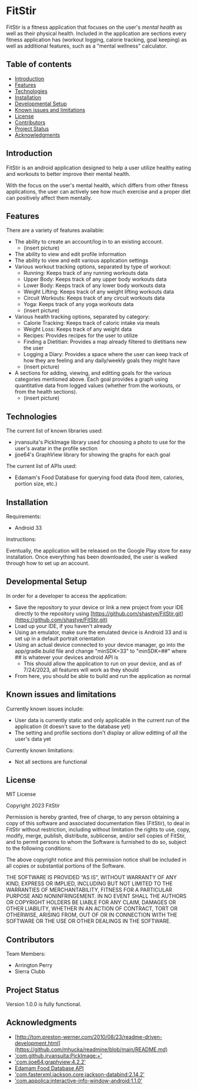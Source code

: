 FitStir
=================================================

FitStir is a fitness application that focuses on the user's *mental health* as well as their physical health. Included in the application are sections every fitness application has (workout logging, calorie tracking, goal keeping) as well as additional features, such as a "mental wellness" calculator.

Table of contents
-----------------

* [Introduction](#introduction)
* [Features](#features)
* [Technologies](#technologies)
* [Installation](#installation)
* [Developmental Setup](#developmental-setup)
* [Known issues and limitations](#known-issues-and-limitations)
* [License](#license)
* [Contributors](#contributors)
* [Project Status](#project-status)
* [Acknowledgments](#acknowledgments)


Introduction
------------

FitStir is an android application designed to help a user utilize healthy eating and workouts to better improve their mental health. 

With the focus on the user's mental health, which differs from other fitness applications, the user can actively see how much exercise and a proper diet can positively affect them mentally. 

Features
--------

There are a variety of features available:
* The ability to create an account/log in to an existing account.
  * (insert picture)
* The ability to view and edit profile information
* The ability to view and edit various application settings
* Various workout tracking options, separated by type of workout:
  * Running: Keeps track of any running workouts data
  * Upper Body: Keeps track of any upper body workouts data
  * Lower Body: Keeps track of any lower body workouts data
  * Weight Lifting: Keeps track of any weight lifting workouts data
  * Circuit Workouts: Keeps track of any circuit workouts data
  * Yoga: Keeps track of any yoga workouts data
  * (insert picture)
* Various health tracking options, separated by category:
  * Calorie Tracking: Keeps track of caloric intake via meals
  * Weight Loss: Keeps track of any weight data
  * Recipes: Provides recipes for the user to utilize
  * Finding a Dietitian: Provides a map already filtered to dietitians new the user
  * Logging a Diary: Provides a space where the user can keep track of how they are feeling and any daily/weekly goals they might have
  * (insert picture)
* A sections for adding, viewing, and editting goals for the various categories mentioned above. Each goal provides a graph using quantitative data from logged values (whether from the workouts, or from the health sections).
  * (insert picture)

Technologies
------------

The current list of known libraries used:
* jrvansuita's PickImage library used for choosing a photo to use for the user's avatar in the profile section
* jjoe64's GraphView library for showing the graphs for each goal

The current list of APIs used:
* Edamam's Food Database for querying food data (food item, calories, portion size, etc.)
 
Installation
------------

Requirements:
* Android 33

Instructions: 

Eventually, the application will be released on the Google Play store for easy installation. 
Once everything has been downloaded, the user is walked through how to set up an account.

Developmental Setup
-------------------

In order for a developer to access the application:
* Save the repository to your device or link a new project from your IDE directly to the repository using [https://github.com/shastye/FitStir.git](https://github.com/shastye/FitStir.git)
* Load up your IDE, if you haven't already
* Using an emulator, make sure the emulated device is Android 33 and is set up in a default portrait orientation
* Using an actual device connected to your device manager, go into the app/gradle.build file and change "minSDK=33" to "minSDK=##" where ## is whatever your devices android API is
  * This should allow the application to run on your device, and as of 7/24/2023, all features will work as they should
* From here, you should be able to build and run the application as normal

Known issues and limitations
----------------------------

Currently known issues include:
* User data is currently static and only applicable in the current run of the application (it doesn't save to the database yet)
* The setting and profile sections don't display or allow editting of *all* the user's data yet

Currently known limitations:
* Not all sections are functional

License
-------

MIT License

Copyright  2023 FitStir

Permission is hereby granted, free of charge, to any person obtaining a copy of this software and associated documentation files (FitStir), to deal in FitStir without restriction, including without limitation the rights to use, copy, modify, merge, publish, distribute, sublicense, and/or sell copies of FitStir, and to permit persons to whom the Software is furnished to do so, subject to the following conditions:

The above copyright notice and this permission notice shall be included in all copies or substantial portions of the Software.

THE SOFTWARE IS PROVIDED “AS IS”, WITHOUT WARRANTY OF ANY KIND, EXPRESS OR IMPLIED, INCLUDING BUT NOT LIMITED TO THE WARRANTIES OF MERCHANTABILITY, FITNESS FOR A PARTICULAR PURPOSE AND NONINFRINGEMENT. IN NO EVENT SHALL THE AUTHORS OR COPYRIGHT HOLDERS BE LIABLE FOR ANY CLAIM, DAMAGES OR OTHER LIABILITY, WHETHER IN AN ACTION OF CONTRACT, TORT OR OTHERWISE, ARISING FROM, OUT OF OR IN CONNECTION WITH THE SOFTWARE OR THE USE OR OTHER DEALINGS IN THE SOFTWARE.


Contributors
------------

Team Members:
* Arrington Perry
* Sierra Clubb

Project Status
--------------

Version 1.0.0 is fully functional.

Acknowledgments
---------------
* [http://tom.preston-werner.com/2010/08/23/readme-driven-development.html](https://github.com/mhucka/readmine/blob/main/README.md)
* ['com.github.jrvansuita:PickImage:+'](https://github.com/jrvansuita/PickImage)
* ['com.jjoe64:graphview:4.2.2'](https://github.com/jjoe64/GraphView/wiki#showcase-1)
* [Edamam Food Database API](https://developer.edamam.com/food-database-api-docs#/)
* ['com.fasterxml.jackson.core:jackson-databind:2.14.2'](https://central.sonatype.com/artifact/com.fasterxml.jackson.core/jackson-core/2.15.2)
* ['com.appolica:interactive-info-window-android:1.1.0'](https://github.com/Appolica/InteractiveInfoWindowAndroid/tree/master#interactiveinfowindowandroid-by-appolica)